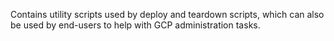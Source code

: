 
Contains utility scripts used by deploy and teardown scripts, which can also
be used by end-users to help with GCP administration tasks.

